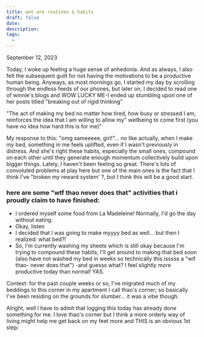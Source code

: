```yaml
---
title: wot are routines & habits
draft: false
date:
description: 
tags:
  - 
---
```


September 12, 2023

Today, I woke up feeling a huge sense of anhedonia. And as always, I also felt the subsequent guilt for not having the motivations to be a productive human being. Anyways, as most mornings go, I started my day by scrolling through the endless feeds of our phones, but later on, I decided to read one of winnie's blogs and WOW LUCKY ME-I ended up stumbling upon one of her posts titled "breaking out of rigid thinking"

"The act of making my bed no matter how tired, how busy or stressed I am, reinforces the idea that I am willing to allow my" wellbeing to come first (you have no idea how hard this is for me)"

My response to this: "omg sameeeee, girl!"... no like actually, when I make my bed, something in me feels uplifted, even if I wasn't previously in distress. And she's right these habits, especially the small ones, compound on each other until they generate enough momentum collectively build upon bigger things. Lately, I haven't been feeling so great. There's lots of convoluted problems at play here but one of the main ones is the fact that I think I've "broken my reward system' ?, but I think this will be a good start.

### here are some "wtf thao never does that" activities that i proudly claim to have finished:
- I ordered myself some food from La Madeleine! Normally, I'd go the day without eating.
- ﻿﻿Okay, listen
- I decided that I was going to make myyyy bed as well... but then I realized: what bed?!
- ﻿﻿So, I'm currently washing my sheets which is still okay because I'm trying to compound these habits; I'll get around to making that bed soon (also have not washed my bed in weeks so technically this isssss a "wif thao- ﻿﻿never does that") -and guesss what? I feel slightly more productive today than normal! YAS.

Context: for the past couple weeks or so, I've migrated much of my beddings to this corner in my apartment I call thao's corner; so basically I've been residing on the grounds for slumber... it was a vibe though.

Alright, well I have to admit that logging this today has already done something for me. I love thao's corner but I think a more orderly way of living might help me get back on my feet more and THIS is an obvious 1st step:
